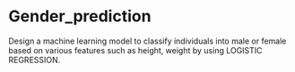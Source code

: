 # Gender_prediction

Design a machine learning model to classify individuals into male or female based on various features such as height, weight by using LOGISTIC REGRESSION.
